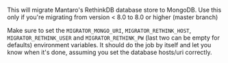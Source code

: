 This will migrate Mantaro's RethinkDB database store to MongoDB. Use this only if you're migrating from version < 8.0 to 8.0 or higher (master branch)
 
Make sure to set the `MIGRATOR_MONGO_URI`, `MIGRATOR_RETHINK_HOST`, `MIGRATOR_RETHINK_USER` and `MIGRATOR_RETHINK_PW` (last two can be empty for defaults) environment variables. It should do the job by itself and let you know when it's done, assuming you set the database hosts/uri correctly.
